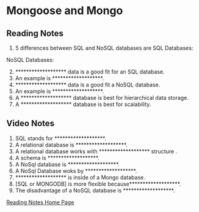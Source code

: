 # Mongoose and Mongo

## Reading Notes

1. 5 differences between SQL and NoSQL databases are 
  SQL Databases:

  NoSQL Databases:

2. ******************* data is a good fit for an SQL database.
3. An example is *******************.
4. ******************* data is a good fit a NoSQL database.
5. An example is *******************.
6. A ******************* database is best for hierarchical data storage.
7. A ******************* database is best for scalability.
 
## Video Notes

1. SQL stands for *******************.
2. A relational database is *******************.
3. A relational database works with ******************* structure .
4. A schema is *******************.
5. A NoSql database is *******************.
6. A NoSql Database woks by *******************.
7. ******************* is inside of a Mongo database.
8. [SQL or MONGODB] is more flexible because*******************.
9. The disadvantage of a NoSQL database is *******************.


[Reading Notes Home Page](README.md)